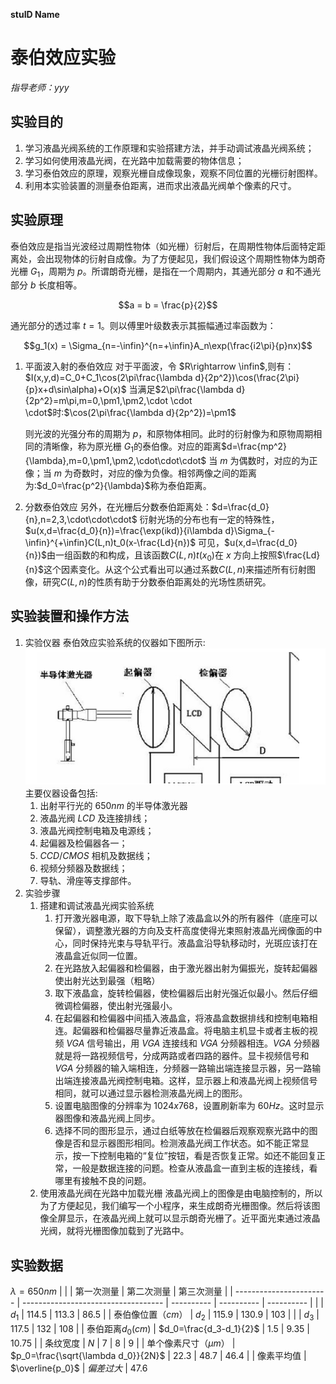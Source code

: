 **stuID Name**

# 泰伯效应实验
*指导老师：yyy*
## 实验目的

1. 学习液晶光阀系统的工作原理和实验搭建方法，并手动调试液晶光阀系统；
2. 学习如何使用液晶光阀，在光路中加载需要的物体信息；
3. 学习泰伯效应的原理，观察光栅自成像现象，观察不同位置的光栅衍射图样。
4. 利用本实验装置的测量泰伯距离，进而求出液晶光阀单个像素的尺寸。

## 实验原理

泰伯效应是指当光波经过周期性物体（如光栅）衍射后，在周期性物体后面特定距离处，会出现物体的衍射自成像。为了方便起见，我们假设这个周期性物体为朗奇光栅 $G_1$，周期为 $p$。所谓朗奇光栅，是指在一个周期内，其通光部分 $a$ 和不通光部分 $b$ 长度相等。

$$a = b = \frac{p}{2}$$

通光部分的透过率 $t=1$。则以傅里叶级数表示其振幅通过率函数为：

$$g_1(x) = \Sigma_{n=-\infin}^{n=+\infin}A_n\exp(\frac{i2\pi}{p}nx)$$

1. 平面波入射的泰伯效应
   对于平面波，令 $R\rightarrow \infin$,则有：$I(x,y,d)=C_0+C_1\cos(2\pi\frac{\lambda d}{2p^2})\cos(\frac{2\pi}{p}x+d\sin\alpha)+O(x)$
   当满足$2\pi\frac{\lambda d}{2p^2}=m\pi,m=0,\pm1,\pm2,\cdot \cdot \cdot$时:$\cos(2\pi\frac{\lambda d}{2p^2})=\pm1$

   则光波的光强分布的周期为 $p$，和原物体相同。此时的衍射像为和原物周期相同的清晰像，称为原光栅 $G_1$的泰伯像。对应的距离$d=\frac{mp^2}{\lambda},m=0,\pm1,\pm2,\cdot\cdot\cdot$
   当 $m$ 为偶数时，对应的为正像；当 $m$ 为奇数时，对应的像为负像。相邻两像之间的距离为:$d_0=\frac{p^2}{\lambda}$称为泰伯距离。
2. 分数泰伯效应
   另外，在光栅后分数泰伯距离处：$d=\frac{d_0}{n},n=2,3,\cdot\cdot\cdot$
   衍射光场的分布也有一定的特殊性，$u(x,d=\frac{d_0}{n})=\frac{\exp(ikd)}{i\lambda d}\Sigma_{-\infin}^{+\infin}C(L,n)t_0(x-\frac{Ld}{n})$
   可见，$u(x,d=\frac{d_0}{n})$由一组函数的和构成，且该函数$C(L,n)t(x_0)$在 $x$ 方向上按照$\frac{Ld}{n}$这个因素变化。从这个公式看出可以通过系数$C(L,n)$来描述所有衍射图像，研究$C(L,n)$的性质有助于分数泰伯距离处的光场性质研究。
## 实验装置和操作方法
1. 实验仪器
   泰伯效应实验系统的仪器如下图所示:
   ![](1.png)
   主要仪器设备包括:
   1. 出射平行光的 $650nm$ 的半导体激光器
   2. 液晶光阀 $LCD$ 及连接排线；
   3. 液晶光阀控制电箱及电源线；
   4. 起偏器及检偏器各一；
   5. $CCD/CMOS$ 相机及数据线；
   6. 视频分频器及数据线；
   7. 导轨、滑座等支撑部件。
2. 实验步骤
   1. 搭建和调试液晶光阀实验系统
      1. 打开激光器电源，取下导轨上除了液晶盒以外的所有器件（底座可以保留），调整激光器的方向及支杆高度使得光束照射液晶光阀像面的中心，同时保持光束与导轨平行。液晶盒沿导轨移动时，光斑应该打在液晶盒近似同一位置。
      2. 在光路放入起偏器和检偏器，由于激光器出射为偏振光，旋转起偏器使出射光达到最强（粗略）
      3. 取下液晶盒，旋转检偏器，使检偏器后出射光强近似最小。然后仔细微调检偏器，使出射光强最小。
      4. 在起偏器和检偏器中间插入液晶盒，将液晶盒数据排线和控制电箱相连。起偏器和检偏器尽量靠近液晶盒。将电脑主机显卡或者主板的视频 $VGA$ 信号输出，用 $VGA$ 连接线和 $VGA$ 分频器相连。$VGA$ 分频器就是将一路视频信号，分成两路或者四路的器件。显卡视频信号和$VGA$ 分频器的输入端相连，分频器一路输出端连接显示器，另一路输出端连接液晶光阀控制电箱。这样，显示器上和液晶光阀上视频信号相同，就可以通过显示器检测液晶光阀上的图形。
      5. 设置电脑图像的分辨率为 $1024x768$，设置刷新率为 $60Hz$。这时显示器图像和液晶光阀上同步。
      6. 选择不同的图形显示，通过白纸等放在检偏器后观察观察光路中的图像是否和显示器图形相同。检测液晶光阀工作状态。如不能正常显示，按一下控制电箱的“复位”按钮，看是否恢复正常。如还不能回复正常，一般是数据连接的问题。检查从液晶盒一直到主板的连接线，看哪里有接触不良的问题。
   2. 使用液晶光阀在光路中加载光栅
      液晶光阀上的图像是由电脑控制的，所以为了方便起见，我们编写一个小程序，来生成朗奇光栅图像。然后将该图像全屏显示，在液晶光阀上就可以显示朗奇光栅了。近平面光束通过液晶光阀，就将光栅图像加载到了光路中。
## 实验数据
$\lambda=650nm$
|                         |                                     | 第一次测量 | 第二次测量 | 第三次测量 |
| ----------------------- | ----------------------------------- | ---------- | ---------- | ---------- |
|                         | $d_1$                               | $114.5$    | $113.3$    | $86.5$     |
| 泰伯像位置（$cm$）      | $d_2$                               | $115.9$    | $130.9$    | $103$      |
|                         | $d_3$                               | $117.5$    | $132$      | $108$      |
| 泰伯距离$d_0(cm)$       | $d_0=\frac{d_3-d_1}{2}$             | $1.5$      | $9.35$     | $10.75$    |
| 条纹宽度                | $N$                                 | $7$        | $8$        | $9$        |
| 单个像素尺寸$（\mu m）$ | $p_0=\frac{\sqrt{\lambda d_0}}{2N}$ | $22.3$     | $48.7$     | $46.4$     |
| 像素平均值              | $\overline{p_0}$                    | $偏差过大$ | $47.6$     